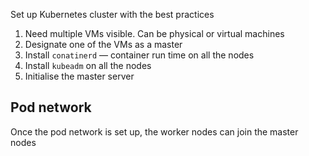Set up Kubernetes cluster with the best practices

1. Need multiple VMs visible. Can be physical or virtual machines
2. Designate one of the VMs as a master
3. Install `conatinerd` — container run time on all the nodes
4. Install `kubeadm` on all the nodes
5. Initialise the master server

## Pod network
Once the pod network is set up, the worker nodes can join the master nodes

